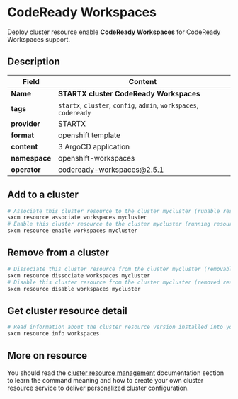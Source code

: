 # CodeReady Workspaces

Deploy cluster resource enable **CodeReady Workspaces** for CodeReady Workspaces support.

## Description

| Field         | Content                                                           |
| ------------- | ----------------------------------------------------------------- |
| **Name**      | **STARTX cluster CodeReady Workspaces**                           |
| **tags**      | `startx`, `cluster`, `config`, `admin`, `workspaces`, `codeready` |
| **provider**  | STARTX                                                            |
| **format**    | openshift template                                                |
| **content**   | 3 ArgoCD application                                              |
| **namespace** | openshift-workspaces                                              |
| **operator**  | codeready-workspaces@2.5.1                                        |

## Add to a cluster

```bash
# Associate this cluster resource to the cluster mycluster (runable resource)
sxcm resource associate workspaces mycluster
# Enable this cluster resource to the cluster mycluster (running resource)
sxcm resource enable workspaces mycluster
```

## Remove from a cluster

```bash
# Dissociate this cluster resource from the cluster mycluster (removable resource)
sxcm resource dissociate workspaces mycluster
# Disable this cluster resource from the cluster mycluster (removed resource)
sxcm resource disable workspaces mycluster
```

## Get cluster resource detail

```bash
# Read information about the cluster resource version installed into your host (local)
sxcm resource info workspaces
```

## More on resource

You should read the [cluster resource management](../../4-cluster-resources) documentation section to learn the command
meaning and how to create your own cluster resource service to deliver personalized cluster configuration.
